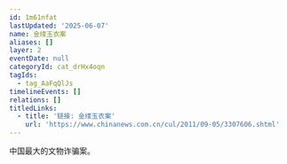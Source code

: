 ```yaml
---
id: 1m61nfat
lastUpdated: '2025-06-07'
name: 金缕玉衣案
aliases: []
layer: 2
eventDate: null
categoryId: cat_drHx4oqn
tagIds:
  - tag_AaFqQlJs
timelineEvents: []
relations: []
titledLinks:
  - title: '链接: 金缕玉衣案'
    url: 'https://www.chinanews.com.cn/cul/2011/09-05/3307606.shtml'
---
```

中国最大的文物诈骗案。

